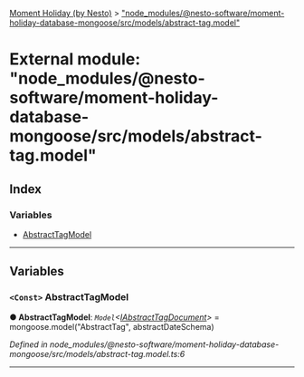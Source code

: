[Moment Holiday (by Nesto)](../README.md) > ["node_modules/@nesto-software/moment-holiday-database-mongoose/src/models/abstract-tag.model"](../modules/_node_modules__nesto_software_moment_holiday_database_mongoose_src_models_abstract_tag_model_.md)

# External module: "node_modules/@nesto-software/moment-holiday-database-mongoose/src/models/abstract-tag.model"

## Index

### Variables

* [AbstractTagModel](_node_modules__nesto_software_moment_holiday_database_mongoose_src_models_abstract_tag_model_.md#abstracttagmodel)

---

## Variables

<a id="abstracttagmodel"></a>

### `<Const>` AbstractTagModel

**● AbstractTagModel**: *`Model`<[IAbstractTagDocument](../interfaces/_node_modules__nesto_software_moment_holiday_database_mongoose_src_schemas_interfaces_abstract_tag_interface_.iabstracttagdocument.md)>* = 
    mongoose.model<IAbstractTagDocument>("AbstractTag", abstractDateSchema)

*Defined in node_modules/@nesto-software/moment-holiday-database-mongoose/src/models/abstract-tag.model.ts:6*

___

